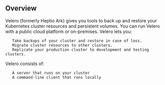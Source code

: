 ## Overview

Velero (formerly Heptio Ark) gives you tools to back up and restore your Kubernetes cluster resources and persistent volumes. You can run Velero with a public cloud platform or on-premises. Velero lets you:
```
   Take backups of your cluster and restore in case of loss.
   Migrate cluster resources to other clusters.
   Replicate your production cluster to development and testing clusters.
```
Velero consists of:
```
   A server that runs on your cluster
   A command-line client that runs locally
```
